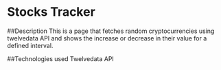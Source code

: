 # Stocks Tracker

##Description 
This is a page that fetches random cryptocurrencies using twelvedata API and shows the increase or decrease in their value for a defined interval.

##Technologies used
Twelvedata API

